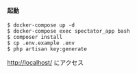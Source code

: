 #### 起動

```
$ docker-compose up -d
$ docker-compose exec spectator_app bash
$ composer install
$ cp .env.example .env
$ php artisan key:generate
```

[http://localhost/](http://localhost/) にアクセス
